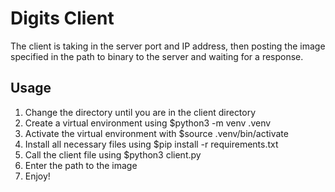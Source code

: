 # Digits Client

The client is taking in the server port and IP address, then posting the image specified in the path to binary to the server and waiting for a response.

## Usage

1. Change the directory until you are in the client directory
2. Create a virtual environment using $python3 -m venv .venv
3. Activate the virtual environment with $source .venv/bin/activate
4. Install all necessary files using $pip install -r requirements.txt
5. Call the client file using $python3 client.py <server IP address> <port number>
6. Enter the path to the image
7. Enjoy!
